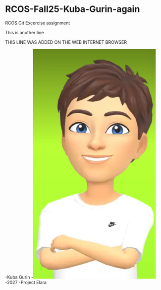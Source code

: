 # RCOS-Fall25-Kuba-Gurin-again
RCOS Git Excercise assignment

This is another line

THIS LINE WAS ADDED ON THE WEB INTERNET BROWSER

-Kuba Gurin
-![Bitmoji](bitmoji.png "Bitmoji")
-2027
-Project Elara
